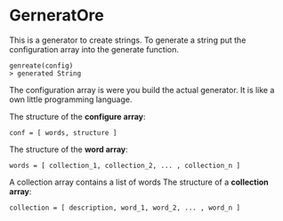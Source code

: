 # GerneratOre

This is a generator to create strings.
To generate a string put the configuration array into the generate function.

```
genreate(config)
> generated String
```
The configuration array is were you build the actual generator.
It is like a own little programming language.

The structure of the **configure array**:
```
conf = [ words, structure ]
```
The structure of the **word array**:
```
words = [ collection_1, collection_2, ... , collection_n ]
```
A collection array contains a list of words
The structure of a **collection array**:
```
collection = [ description, word_1, word_2, ... , word_n ]
```



